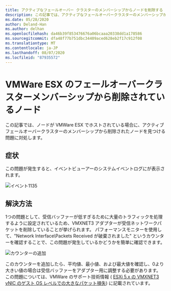 ```yaml
---
title: アクティブなフェールオーバー クラスターのメンバーシップからノードを削除する
description: この記事では、アクティブなフェールオーバークラスターのメンバーシップから削除されたノードを検索する際の問題について説明します。
ms.date: 05/28/2020
author: Deland-Han
ms.author: delhan
ms.openlocfilehash: da46b39f853476676a06bcaaa20338dd1a178586
ms.sourcegitcommit: dfa48f77b751dbc34409aced628eb2f17c912f08
ms.translationtype: MT
ms.contentlocale: ja-JP
ms.lasthandoff: 08/07/2020
ms.locfileid: "87935572"
---
```

# <a name="nodes-being-removed-from-failover-cluster-membership-on-vmware-esx"></a>VMWare ESX のフェールオーバークラスターメンバーシップから削除されているノード

この記事では、ノードが VMWare ESX でホストされている場合に、アクティブフェールオーバークラスターのメンバーシップから削除されたノードを見つける問題に対処します。

## <a name="symptom"></a>症状

この問題が発生すると、イベントビューアーのシステムイベントログにが表示されます。

![イベント1135](media/nodes-failover-cluster-vmware/1135.png)

## <a name="resolution"></a>解決方法

1つの問題として、受信バッファーが低すぎるために大量のトラフィックを処理するように設定されているため、VMXNET3 アダプターが受信ネットワークパケットを削除していることが挙げられます。 パフォーマンスモニターを使用して、"Network Interface\Packets Received が破棄されました" というカウンターを確認することで、この問題が発生しているかどうかを簡単に確認できます。

![カウンターの追加](media/nodes-failover-cluster-vmware/0527.png)

このカウンターを追加したら、平均値、最小値、および最大値を確認し、0より大きい値の場合は受信バッファーをアダプター用に調整する必要があります。 この問題については、VMWare のサポート技術情報 ( [ESXi 5.x の VMXNET3 vNIC のゲスト OS レベルでの大きなパケット損失](https://kb.vmware.com/s/article/2039495)) に記載されています。
